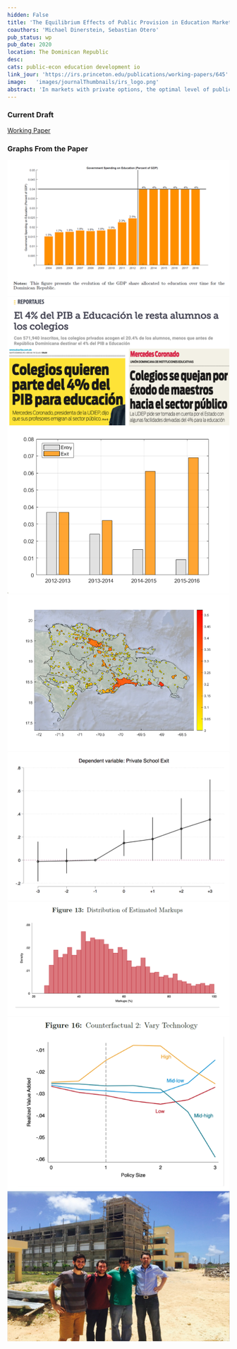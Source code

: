 ```yaml
---
hidden: False
title: 'The Equilibrium Effects of Public Provision in Education Markets: Evidence from a Public School Construction Policy'
coauthors: 'Michael Dinerstein, Sebastian Otero'
pub_status: wp
pub_date: 2020
location: The Dominican Republic
desc:
cats: public-econ education development io
link_jour: 'https://irs.princeton.edu/publications/working-papers/645'
image:   'images/journalThumbnails/irs_logo.png'
abstract: 'In markets with private options, the optimal level of public provision may require balancing a tradeoff between reducing private options market power with the possibility of crowding out potentially high-quality products. These considerations are particularly relevant in many developing countries education systems where state capacity is increasing but low levels of past public provision mean many private schools already exist. We study the equilibrium effects of public provision in the context of a large expansion of public schools in the Dominican Republic. Over a five-year period, the government aimed to increase the number of public school classrooms by 78%. Using an event study framework, we estimate the effect of a new public school on neighborhood outcomes and competing private schools, where we instrument for how quickly the public school construction project finished with the characteristics of the contractor randomly assigned to build the project. We find that a new public school increased public sector enrollment significantly. As public enrollment increased, a large number of private schools closed while the surviving schools lowered prices and increased school quality. To study how the level of public provision affects the overall level of quality in the market, we specify and estimate an empirical model of demand (students choosing schools) and supply (schools choosing whether to enter, stay open and what price to charge). We use the model estimates to calculate the level of public provision that maximizes learning. Due to equilibrium competitive effects, we find that the optimal level is non-monotonic in the quality of the increased public schooling.'
---
```


### Current Draft

[Working Paper](../work/documents/SchoolConstructionGE/DNO_Nov_2020_WP.pdf)

### Graphs From the Paper

<div class='full'>
 <div class='row'>
   <div class='large-12 columns'>
     <div class='mod modBoxedSlider'>
       <div class='slides'>
         <div class='slide'>
           <img alt="" src="documents/SchoolConstructionGE/figure_2.png" />
         </div>
         <div class='slide'>
           <img alt="" src="documents/SchoolConstructionGE/media2.png" />
         </div>               
         <div class='slide'>
           <img alt="" src="documents/SchoolConstructionGE/Fig_EntryExit_2.png" />
         </div>   
         <div class='slide'>
           <img alt="" src="documents/SchoolConstructionGE/Map2_PShareBasica2012.png" />
         </div>                      
         <div class='slide'>
           <img alt="" src="documents/SchoolConstructionGE/eventStudy.png" />
         </div>         
         <div class='slide'>
           <img alt="" src="documents/SchoolConstructionGE/figure_13_MarkUps.png" />
         </div>
         <div class='slide'>
           <img alt="" src="documents/SchoolConstructionGE/figure_16_counterfactual.png" />
         </div>
         <div class='slide'>
           <img alt="" src="documents/SchoolConstructionGE/field.png" />
         </div>                             
       </div>
     </div>
   </div>
 </div>
